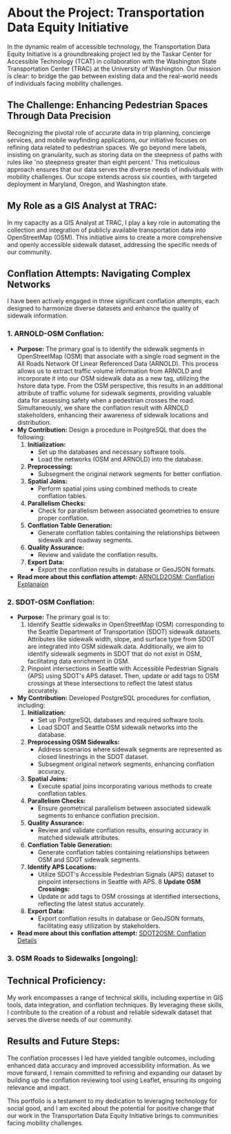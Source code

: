 # About the Project: Transportation Data Equity Initiative

In the dynamic realm of accessible technology, the Transportation Data Equity Initiative is a groundbreaking project led by the Taskar Center for Accessible Technology (TCAT) in collaboration with the Washington State Transportation Center (TRAC) at the University of Washington. Our mission is clear: to bridge the gap between existing data and the real-world needs of individuals facing mobility challenges.

## The Challenge: Enhancing Pedestrian Spaces Through Data Precision

Recognizing the pivotal role of accurate data in trip planning, concierge services, and mobile wayfinding applications, our initiative focuses on refining data related to pedestrian spaces. We go beyond mere labels, insisting on granularity, such as storing data on the steepness of paths with rules like 'no steepness greater than eight percent.' This meticulous approach ensures that our data serves the diverse needs of individuals with mobility challenges. Our scope extends across six counties, with targeted deployment in Maryland, Oregon, and Washington state.

## My Role as a GIS Analyst at TRAC:

In my capacity as a GIS Analyst at TRAC, I play a key role in automating the collection and integration of publicly available transportation data into OpenStreetMap (OSM). This initiative aims to create a more comprehensive and openly accessible sidewalk dataset, addressing the specific needs of our community.

## Conflation Attempts: Navigating Complex Networks

I have been actively engaged in three significant conflation attempts, each designed to harmonize diverse datasets and enhance the quality of sidewalk information.

### 1. ARNOLD-OSM Conflation:
   - **Purpose:** The primary goal is to identify the sidewalk segments in OpenStreetMap (OSM) that associate with a single road segment in the All Roads Network Of Linear Referenced Data (ARNOLD). This process allows us to extract traffic volume information from ARNOLD and incorporate it into our OSM sidewalk data as a new tag, utilizing the hstore data type. From the OSM perspective, this results in an additional attribute of traffic volume for sidewalk segments, providing valuable data for assessing safety when a pedestrian crosses the road. Simultaneously, we share the conflation result with ARNOLD stakeholders, enhancing their awareness of sidewalk locations and distribution.
   - **My Contribution:** Design a procedure in PostgreSQL that does the following:
      1. **Initialization:**
         - Set up the databases and necessary software tools.
         - Load the networks (OSM and ARNOLD) into the database.
      2. **Preprocessing:**
         - Subsegment the original network segments for better conflation.
      3. **Spatial Joins:**
         - Perform spatial joins using combined methods to create conflation tables.
      4. **Parallelism Checks:**
         - Check for parallelism between associated geometries to ensure proper conflation.
      5. **Conflation Table Generation:**
         - Generate conflation tables containing the relationships between sidewalk and roadway segments.
      6. **Quality Assurance:**
         - Review and validate the conflation results.
      7. **Export Data:**
         - Export the conflation results in database or GeoJSON formats.
   - **Read more about this conflation attempt:** [ARNOLD2OSM: Conflation Explanaion](ARNOLD2OSM/ConflationExplain.md)


### 2. SDOT-OSM Conflation:
   - **Purpose:** The primary goal is to:
      1. Identify Seattle sidewalks in OpenStreetMap (OSM) corresponding to the Seattle Department of Transportation (SDOT) sidewalk datasets. Attributes like sidewalk width, slope, and surface type from SDOT are integrated into OSM sidewalk data. Additionally, we aim to identify sidewalk segments in SDOT that do not exist in OSM, facilitating data enrichment in OSM.
      2. Pinpoint intersections in Seattle with Accessible Pedestrian Signals (APS) using SDOT's APS dataset. Then, update or add tags to OSM crossings at these intersections to reflect the latest status accurately.
   - **My Contribution:** Developed PostgreSQL procedures for conflation, including:
      1. **Initialization:**
         - Set up PostgreSQL databases and required software tools.
         - Load SDOT and Seattle OSM sidewalk networks into the database.
      2. **Preprocessing OSM Sidewalks:**
         - Address scenarios where sidewalk segments are represented as closed linestrings in the SDOT dataset.
         - Subsegment original network segments, enhancing conflation accuracy.
      3. **Spatial Joins:**
         - Execute spatial joins incorporating various methods to create conflation tables.
      4. **Parallelism Checks:**
         - Ensure geometrical parallelism between associated sidewalk segments to enhance conflation precision.
      5. **Quality Assurance:**
         - Review and validate conflation results, ensuring accuracy in matched sidewalk attributes.
      6. **Conflation Table Generation:**
         - Generate conflation tables containing relationships between OSM and SDOT sidewalk segments.
      7. **Identify APS Locations:**
         - Utilize SDOT's Accessible Pedestrian Signals (APS) dataset to pinpoint intersections in Seattle with APS.
      8 **Update OSM Crossings:**
         - Update or add tags to OSM crossings at identified intersections, reflecting the latest status accurately.
      7. **Export Data:**
         - Export conflation results in database or GeoJSON formats, facilitating easy utilization by stakeholders. 
   - **Read more about this conflation attempt:** [SDOT2OSM: Conflation Details](SDOT2OSM/ConflationDetails.md)


### 3. OSM Roads to Sidewalks \[ongoing\]:



## Technical Proficiency:

My work encompasses a range of technical skills, including expertise in GIS tools, data integration, and conflation techniques. By leveraging these skills, I contribute to the creation of a robust and reliable sidewalk dataset that serves the diverse needs of our community.

## Results and Future Steps:

The conflation processes I led have yielded tangible outcomes, including enhanced data accuracy and improved accessibility information. As we move forward, I remain committed to refining and expanding our dataset by building up the conflation reviewing tool using Leaflet, ensuring its ongoing relevance and impact.

This portfolio is a testament to my dedication to leveraging technology for social good, and I am excited about the potential for positive change that our work in the Transportation Data Equity Initiative brings to communities facing mobility challenges.